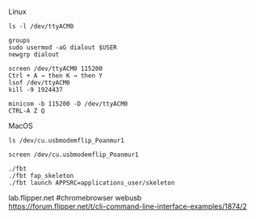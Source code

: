 

Linux
```
ls -l /dev/ttyACM0
```
```
groups
sudo usermod -aG dialout $USER
newgrp dialout
```
```
screen /dev/ttyACM0 115200
Ctrl + A → then K → then Y
lsof /dev/ttyACM0
kill -9 1924437
```
```
minicom -b 115200 -D /dev/ttyACM0
CTRL-A Z Q
```
MacOS
```
ls /dev/cu.usbmodemflip_Poanmur1
```
```
screen /dev/cu.usbmodemflip_Poanmur1
```

```
./fbt
./fbt fap_skeleton
./fbt launch APPSRC=applications_user/skeleton
```


lab.flipper.net #chromebrowser webusb   
https://forum.flipper.net/t/cli-command-line-interface-examples/1874/2
